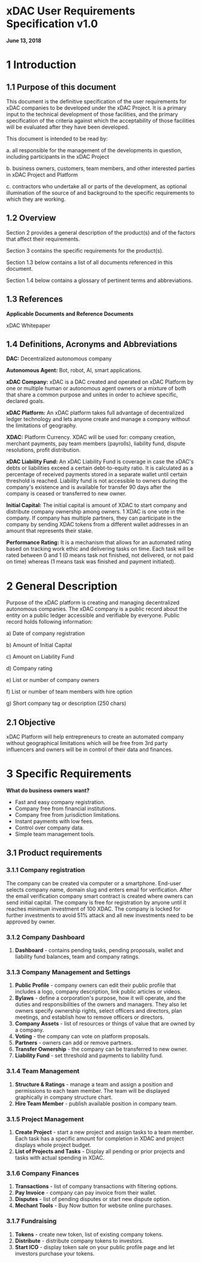 # xDAC User Requirements Specification v1.0

**June 13, 2018**

# 1 Introduction

## 1.1 Purpose of this document

This document is the definitive specification of the user requirements for xDAC companies to be developed under the xDAC Project.  It is a primary input to the technical development of those facilities, and the primary specification of the criteria against which the acceptability of those facilities will be evaluated after they have been developed.  

This document is intended to be read by:

a.	all responsible for the management of the developments in question, including participants in the xDAC Project

b.	business owners, customers, team members, and other interested parties in xDAC Project and Platform

c.	contractors who undertake all or parts of the development, as optional illumination of the source of and background to the specific requirements to which they are working. 

## 1.2 Overview

Section 2 provides a general description of the product(s) and of the factors that affect their requirements.

Section 3 contains the specific requirements for the product(s). 

Section 1.3 below contains a list of all documents referenced in this document.  

Section 1.4 below contains a glossary of pertinent terms and abbreviations.  

## 1.3 References

**Applicable Documents and Reference Documents**

xDAC Whitepaper

## 1.4 Definitions, Acronyms and Abbreviations 

**DAC:** Decentralized autonomous company

**Autonomous Agent:** Bot, robot, AI, smart applications.

**xDAC Company:** xDAC is a DAC created and operated on xDAC Platform by one or multiple human or autonomous agent owners or a mixture of both that share a common purpose and unites in order to achieve specific, declared goals.

**xDAC Platform:** An xDAC platform takes full advantage of decentralized ledger technology and lets anyone create and manage a company without the limitations of geography.

**XDAC:** Platform Currency. XDAC will be used for: company creation, merchant payments, pay team members (payrolls), liability fund, dispute resolutions, profit distribution.

**xDAC Liability Fund:** An xDAC Liability Fund is coverage in case the xDAC's debts or liabilities exceed a certain debt-to-equity ratio. It is calculated as a percentage of received payments stored in a separate wallet until certain threshold is reached. Liability fund is not accessible to owners during the company's existence and is available for transfer 90 days after the company is ceased or transferred to new owner. 

**Initial Capital:** The initial capital is amount of XDAC to start company and distribute company ownership among owners. 1 XDAC is one vote in the company. If company has multiple partners, they can participate in the company by sending XDAC tokens from a different wallet addresses in an amount that represents their stake.

**Performance Rating:** It is a mechanism that allows for an automated rating based on tracking work ethic and delivering tasks on time. Each task will be rated between 0 and 1 (0 means task not finished, not delivered, or not paid on time) whereas (1 means task was finished and payment initiated). 


# 2 General Description

Purpose of the xDAC platform is creating and managing decentralized autonomous companies. The xDAC company is a public record about the entity on a public ledger accessible and verifiable by everyone. Public record holds following information:

a) Date of company registration

b) Amount of Initial Capital

c) Amount on Liability Fund

d) Company rating

e) List or number of company owners

f) List or number of team members with hire option

g) Short company tag or description (250 chars)


## 2.1	Objective

xDAC Platform will help entrepreneurs to create an automated company without geographical limitations which will be free from 3rd party influencers and owners will be in control of their data and finances.

# 3 Specific Requirements

**What do business owners want?**
- Fast and easy company registration. 
-  Company free from financial institutions.
-  Company free from jurisdiction limitations.
-  Instant payments with low fees.
-  Control over company data. 
-  Simple team management tools.

## 3.1	Product requirements

### 3.1.1 Company registration

The company can be created via computer or a smartphone. End-user selects company name, domain slug and enters email for verification. After the email verification company smart contract is created where owners can send initial capital. The company is free for registration by anyone until it reaches minimum investment of 100 XDAC. The company is locked for further investments to avoid 51% attack and all new investments need to be approved by owner. 

### 3.1.2 Company Dashboard
1.  **Dashboard** - contains pending tasks, pending proposals, wallet and liability fund balances, team and company ratings.

### 3.1.3 Company Management and Settings
1.  **Public Profile** - company owners can edit their public profile that includes a logo, company description, link public articles or videos.
2.   **Bylaws** - define a corporation's purpose, how it will operate, and the duties and responsibilities of the owners and managers. They also let owners specify ownership rights, select officers and directors, plan meetings, and establish how to remove officers or directors. 
3.   **Company Assets** - list of resources or things of value that are owned by a company.
4.   **Voting** - the company can vote on platform proposals.
5.   **Partners** - owners can add or remove partners.
6.   **Transfer Ownership** - the company can be transferred to new owner.
7.   **Liability Fund** - set threshold and payments to liability fund.

### 3.1.4 Team Management
1.   **Structure & Ratings** - manage a team and assign a position and permissions to each team member. The team will be displayed graphically in company structure chart.
2.   **Hire Team Member** - publish available position in company team.

### 3.1.5 Project Management
1.   **Create Project** - start a new project and assign tasks to a team member. Each task has a specific amount for completion in XDAC and project displays whole project budget.
2.   **List of Projects and Tasks** - Display all pending or prior projects and tasks with actual spending in XDAC. 

### 3.1.6 Company Finances
1.   **Transactions** - list of company transactions with filtering options.
2.   **Pay  Invoice** - company can pay invoice from their wallet.
3.   **Disputes** - list of pending disputes or start new dispute option.
4.   **Mechant Tools** - Buy Now button for website online purchases.

### 3.1.7 Fundraising 
1.   **Tokens** - create new token, list of existing company tokens.
2.   **Distribute** - distribute company tokens to investors.
3.   **Start ICO** - display token sale on your public profile page and let investors purchase your tokens.




 


















